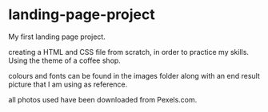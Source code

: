 # landing-page-project

My first landing page project.

creating a HTML and CSS file from scratch, in order to
practice my skills. Using the theme of a coffee shop.

colours and fonts can be found in the images folder along
with an end result picture that I am using as reference.

all photos used have been downloaded from Pexels.com.